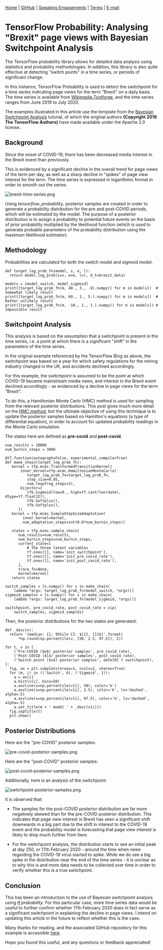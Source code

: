 [Home](https://mgcodesandstats.github.io/) |
[GitHub](https://github.com/mgcodesandstats) |
[Speaking Engagements](https://mgcodesandstats.github.io/speaking-engagements/) |
[Terms](https://mgcodesandstats.github.io/terms/) |
[E-mail](mailto:contact@michael-grogan.com)

# TensorFlow Probability: Analysing "Brexit" page views with Bayesian Switchpoint Analysis

The TensorFlow probability library allows for detailed data analysis using statistics and probability methodologies. In addition, this library is also quite effective at detecting "switch points" in a time series, or periods of significant change.

In this instance, TensorFlow Probability is used to detect the switchpoint for a time series indicating page views for the term "Brexit" on a daily basis. The time series is available from [Wikimedia Toolforge](https://pageviews.toolforge.org/?project=en.wikipedia.org&platform=all-access&agent=user&redirects=0&start=2019-06-13&end=2020-07-03&pages=Brexit), and the time series ranges from June 2019 to July 2020.

The examples illustrated in this article use the template from the [Bayesian Switchpoint Analysis](https://www.tensorflow.org/probability/examples/Bayesian_Switchpoint_Analysis#prerequisites) tutorial, of which the original authors **(Copyright 2019 The TensorFlow Authors)** have made available under the Apache 2.0 license.

## Background

Since the onset of COVID-19, there has been decreased media interest in the Brexit event than previously.

This is evidenced by a significant decline in the overall trend for page views of the term per day, as well as a sharp decline in "spikes" of page view interest for the term. The time series is expressed in logarithmic format in order to smooth out the series.

![brexit-time-series.png](brexit-time-series.png)

Using *tensorflow_probability*, posterior samples are created in order to generate a probability distribution for the pre and post-COVID periods, which will be estimated by the model. The purpose of a posterior distribution is to assign a probability to potential future events on the basis of prior probability multiplied by the likelihood function (which is used to generate probable parameters of the probability distribution using the maximum likelihood estimator).

## Methodology

Probabilities are calculated for both the switch model and sigmoid model.

```
def target_log_prob_fn(model, s, e, l):
  return model.log_prob(s=s, e=e, l=l, d_t=brexit_data)

models = [model_switch, model_sigmoid]
print([target_log_prob_fn(m, 40., 3., .9).numpy() for m in models])  # Somewhat likely result
print([target_log_prob_fn(m, 60., 1., 5.).numpy() for m in models])  # Rather unlikely result
print([target_log_prob_fn(m, -10., 1., 1.).numpy() for m in models]) # Impossible result
```

## Switchpoint Analysis

This analysis is based on the assumption that a switchpoint is present in the time series, i.e. a point at which there is a significant "shift" in the parameters of the time series.

In the original example referenced by the TensorFlow Blog as above, the switchpoint was based on a year for which safety regulations for the mining industry changed in the UK, and accidents declined accordingly.

For this example, the switchpoint is assumed to be the point at which COVID-19 became mainstream media news, and interest in the Brexit event declined accordingly - as evidenced by a decline in page views for the term "Brexit".

To do this, a Hamiltonian Monte Carlo (HMC) method is used for sampling from the relevant posterior distributions. This post gives much more detail on the [HMC method](https://colindcarroll.com/2019/04/11/hamiltonian-monte-carlo-from-scratch/), but the ultimate objective of using this technique is to update the posterior samples based on Hamilton's equations (a type of differential equation), in order to account for updated probability readings in the Monte Carlo simulation.

The states here are defined as **pre-covid** and **post-covid**.

```
num_results = 10000
num_burnin_steps = 3000

@tf.function(autograph=False, experimental_compile=True)
def make_chain(target_log_prob_fn):
   kernel = tfp.mcmc.TransformedTransitionKernel(
       inner_kernel=tfp.mcmc.HamiltonianMonteCarlo(
          target_log_prob_fn=target_log_prob_fn,
          step_size=0.05,
          num_leapfrog_steps=3),
       bijector=[
          tfb.Sigmoid(low=0., high=tf.cast(len(date), dtype=tf.float32)),
          tfb.Softplus(),
          tfb.Softplus(),
      ])
   kernel = tfp.mcmc.SimpleStepSizeAdaptation(
        inner_kernel=kernel,
        num_adaptation_steps=int(0.8*num_burnin_steps))

   states = tfp.mcmc.sample_chain(
      num_results=num_results,
      num_burnin_steps=num_burnin_steps,
      current_state=[
          # The three latent variables
          tf.ones([], name='init_switchpoint'),
          tf.ones([], name='init_pre_covid_rate'),
          tf.ones([], name='init_post_covid_rate'),
      ],
      trace_fn=None,
      kernel=kernel)
   return states

switch_samples = [s.numpy() for s in make_chain(
    lambda *args: target_log_prob_fn(model_switch, *args))]
sigmoid_samples = [s.numpy() for s in make_chain(
    lambda *args: target_log_prob_fn(model_sigmoid, *args))]

switchpoint, pre_covid_rate, post_covid_rate = zip(
    switch_samples, sigmoid_samples)
```

Then, the posterior distributions for the two states are generated:

```
def _desc(v):
  return '(median: {}; 95%ile CI: $[{}, {}]$)'.format(
      *np.round(np.percentile(v, [50, 2.5, 97.5]), 2))

for t, v in [
    ('Pre-COVID ($e$) posterior samples', pre_covid_rate),
    ('Post-COVID ($l$) posterior samples', post_covid_rate),
    ('Switch point ($s$) posterior samples', date[0] + switchpoint),
]:
  fig, ax = plt.subplots(nrows=1, ncols=2, sharex=True)
  for (m, i) in (('Switch', 0), ('Sigmoid', 1)):
    a = ax[i]
    a.hist(v[i], bins=50)
    a.axvline(x=np.percentile(v[i], 50), color='k')
    a.axvline(x=np.percentile(v[i], 2.5), color='k', ls='dashed', alpha=.5)
    a.axvline(x=np.percentile(v[i], 97.5), color='k', ls='dashed', alpha=.5)
    a.set_title(m + ' model ' + _desc(v[i]))
  fig.suptitle(t)
  plt.show()
```

## Posterior Distributions

Here are the "pre-COVID" posterior samples:

![pre-covid-posterior-samples.png](pre-covid-posterior-samples.png)

Here are the "post-COVID" posterior samples:

![post-covid-posterior-samples.png](post-covid-posterior-samples.png)

Additionally, here is an analysis of the switchpoint:

![switchpoint-posterior-samples.png](switchpoint-posterior-samples.png)

It is observed that:

- The samples for the post-COVID posterior distribution are far more negatively skewed than for the pre-COVID posterior distribution. This indicates that page view interest in Brexit has seen a significant shift downwards in a big part due to the shift in interest to the COVID-19 event and the probability model is forecasting that page view interest is likely to drop much further from here.

- For the switchpoint analysis, the distribution starts to see an initial peak at day 250, or 17th February 2020 - around the time when news regarding the COVID-19 virus started to spike. While we do see a big spike in the distribution near the end of the time series - it is unclear as to why this is and more data needs to be collected over time in order to verify whether this is a true switchpoint.

## Conclusion

This has been an introduction to the use of Bayesian switchpoint analysis using *tf.probability*. For this particular case, more time series data would be useful to further confirm whether 17th February 2020 does in fact serve as a significant switchpoint in explaining the decline in page views. I intend on updating this article in the future to reflect whether this is the case.

Many thanks for reading, and the associated GitHub repository for this example is accessible [here](https://github.com/MGCodesandStats/brexit-switchpoint-analysis).

Hope you found this useful, and any questions or feedback appreciated!